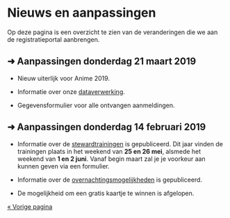 # Nieuws en aanpassingen

Op deze pagina is een overzicht te zien van de veranderingen die we aan de
registratieportal aanbrengen.

## ➜ Aanpassingen donderdag 21 maart 2019

  * Nieuw uiterlijk voor Anime 2019.

  * Informatie over onze [dataverwerking](dataverwerking.html).

  * Gegevensformulier voor alle ontvangen aanmeldingen.


## ➜ Aanpassingen donderdag 14 februari 2019

  * Informatie over de [stewardtrainingen](training.html) is gepubliceerd. Dit jaar vinden de
    trainingen plaats in het weekend van **25 en 26 mei**, alsmede het weekend van **1 en 2 juni**.
    Vanaf begin maart zal je je voorkeur aan kunnen geven via een formulier.

  * Informatie over de [overnachtingsmogelijkheden](hotel.html) is gepubliceerd.

  * De mogelijkheid om een gratis kaartje te winnen is afgelopen.

[« Vorige pagina](index.html)
